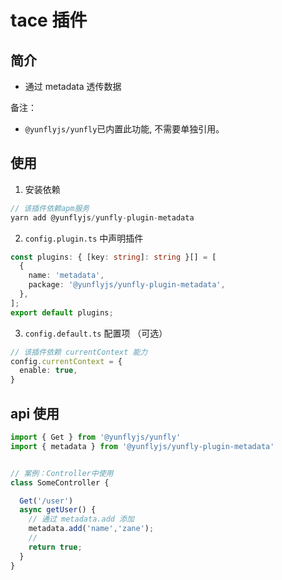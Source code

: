 # tace 插件

## 简介

- 通过 metadata 透传数据

备注：

- `@yunflyjs/yunfly`已内置此功能, 不需要单独引用。

## 使用

1. 安装依赖

```ts
// 该插件依赖apm服务
yarn add @yunflyjs/yunfly-plugin-metadata
```

2. `config.plugin.ts` 中声明插件

```ts title="src/config/config.plugin.ts"
const plugins: { [key: string]: string }[] = [
  {
    name: 'metadata',
    package: '@yunflyjs/yunfly-plugin-metadata',
  },
];
export default plugins;
```

3. `config.default.ts` 配置项 （可选）

```ts
// 该插件依赖 currentContext 能力
config.currentContext = {
  enable: true,
}
```

## api 使用

```ts
import { Get } from '@yunflyjs/yunfly'
import { metadata } from '@yunflyjs/yunfly-plugin-metadata'


// 案例：Controller中使用
class SomeController {

  Get('/user')
  async getUser() {
    // 通过 metadata.add 添加
    metadata.add('name','zane');
    // 
    return true;
  }
}
```
